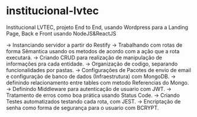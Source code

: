 # institucional-lvtec

Institucional LVTEC, projeto End to End, usando Wordpress para a Landing Page, Back e Front usando NodeJS&ReactJS

-> Instanciando servidor a partir do Restify
-> Trabalhando com rotas de forma Sêmantica usando os metodos de acordo com a ação que a rota executará.
-> Criando CRUD para realização de manipulação de informações pra cada entidade.
-> Organização de codigo, separando funcionalidades por pastas.
-> Configurações de Pacotes de envio de email e configuração de banco de dados (Infraestrutura) com MongoDB.
-> definindo relacionamento entre tables com metodo Referencias do Mongo.
-> Definindo Middleware para autenticação de usuario com JWT.
-> Tratamento de erros como boa prática usando Status Code. 
-> Criando Testes automatizados testando cada rota, com JEST.
-> Encriptação de senha como forma de segurança para o usuario com BCRYPT.
